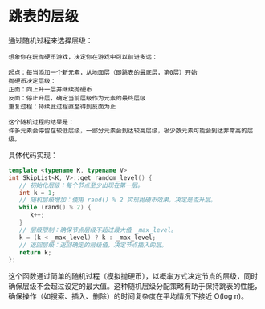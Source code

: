 # 跳表的层级

通过随机过程来选择层级：
```
想象你在玩抛硬币游戏，决定你在游戏中可以前进多远：

起点：每当添加一个新元素，从地面层（即跳表的最底层，第0层）开始
抛硬币决定层级：
正面：向上升一层并继续抛硬币
反面：停止升层，确定当前层级作为元素的最终层级
重复过程：持续此过程直至得到反面为止

这个随机过程的结果是：
许多元素会停留在较低层级，一部分元素会到达较高层级，极少数元素可能会到达非常高的层级。
```
具体代码实现：
```cpp
template <typename K, typename V>
int SkipList<K, V>::get_random_level() {
   // 初始化层级：每个节点至少出现在第一层。
   int k = 1;
   // 随机层级增加：使用 rand() % 2 实现抛硬币效果，决定是否升层。
   while (rand() % 2) {
      k++;
   }
   // 层级限制：确保节点层级不超过最大值 _max_level。
   k = (k < _max_level) ? k : _max_level;
   // 返回层级：返回确定的层级值，决定节点插入的层。
   return k;
};
```
这个函数通过简单的随机过程（模拟抛硬币），以概率方式决定节点的层级，同时确保层级不会超过设定的最大值。这种随机层级分配策略有助于保持跳表的性能，确保操作（如搜索、插入、删除）的时间复杂度在平均情况下接近 O(log n)。